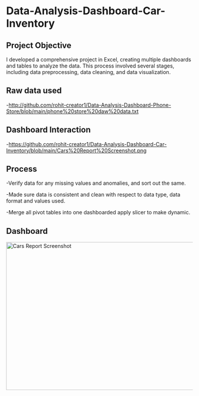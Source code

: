 # Data-Analysis-Dashboard-Car-Inventory
## Project Objective
I developed a comprehensive project in Excel, creating multiple dashboards and tables to analyze the data. This process involved several stages, including data preprocessing, data cleaning, and data visualization.

## Raw data used

-http://github.com/rohit-creator1/Data-Analysis-Dashboard-Phone-Store/blob/main/phone%20store%20daw%20data.txt

## Dashboard Interaction

-https://github.com/rohit-creator1/Data-Analysis-Dashboard-Car-Inventory/blob/main/Cars%20Report%20Screenshot.png

## Process

-Verify data for any missing values and anomalies, and sort out the same.

-Made sure data is consistent and clean with respect to data type, data format and values used.

-Merge all pivot tables into one dashboarded apply slicer to make dynamic.

## Dashboard

<img width="669" height="400" alt="Cars Report Screenshot" src="https://github.com/user-attachments/assets/7c9a9b62-7e11-4436-a309-73209d761784" />
